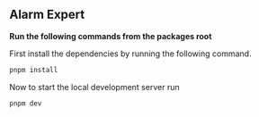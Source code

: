 ## Alarm Expert

**Run the following commands from the packages root**

First install the dependencies by running the following command.

```bash
pnpm install
```

Now to start the local development server run

```bash
pnpm dev
```
